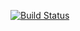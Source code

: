 [![Build Status](https://cloud.drone.io/api/badges/rk134/ThreadripperDroneCI/status.svg)](https://cloud.drone.io/rk134/ThreadripperDroneCI)
 
